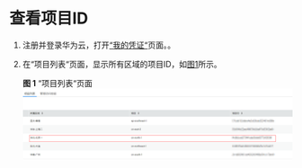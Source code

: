 # 查看项目ID<a name="modelarts_04_0044"></a>

1.  注册并登录华为云，打开[“我的凭证“](https://console.huaweicloud.com/iam/#/myCredential)页面。。
2.  在“项目列表“页面，显示所有区域的项目ID，如[图1](#fig20452152417539)所示。

    **图 1** “项目列表“页面<a name="fig20452152417539"></a>  
    ![](figures/项目列表页面.png "项目列表页面")


